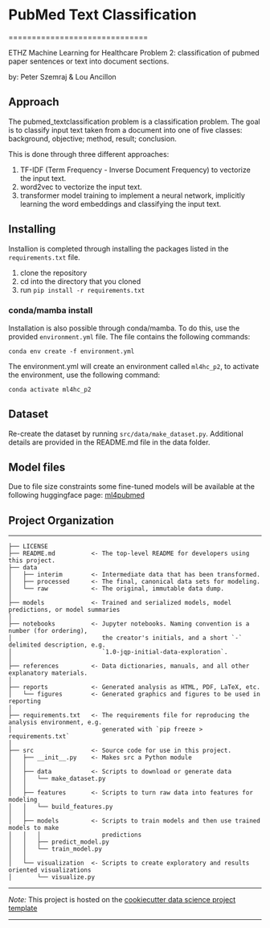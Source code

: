# PubMed Text Classification

==============================

ETHZ Machine Learning for Healthcare Problem 2: classification of pubmed paper sentences or text into document sections.

by: Peter Szemraj & Lou Ancillon

## Approach

The pubmed_textclassification problem is a classification problem. The goal is to classify input text taken from a document into one of five classes:  background, objective; method, result; conclusion.

This is done through three different approaches:

1. TF-IDF (Term Frequency - Inverse Document Frequency) to vectorize the input text.
2. word2vec to vectorize the input text.
3. transformer model training to implement a neural network, implicitly learning the word embeddings and classifying the input text.

## Installing

Installion is completed through installing the packages listed in the `requirements.txt` file.

1. clone the repository
2. cd into the directory that you cloned
3. run `pip install -r requirements.txt`

### conda/mamba install

Installation is also possible through conda/mamba. To do this, use the provided `environment.yml` file. The file contains the following commands:

```
conda env create -f environment.yml
```

The environment.yml will create an environment called `ml4hc_p2`, to activate the environment, use the following command:

```
conda activate ml4hc_p2
```

## Dataset

Re-create the dataset by running `src/data/make_dataset.py`. Additional details are provided in the README.md file in the data folder.


## Model files

Due to file size constraints some fine-tuned models will be available at the following huggingface page: [ml4pubmed](https://huggingface.co/ml4pubmed)

## Project Organization

------------

    ├── LICENSE
    ├── README.md          <- The top-level README for developers using this project.
    ├── data
    │   ├── interim        <- Intermediate data that has been transformed.
    │   ├── processed      <- The final, canonical data sets for modeling.
    │   └── raw            <- The original, immutable data dump.
    │
    ├── models             <- Trained and serialized models, model predictions, or model summaries
    │
    ├── notebooks          <- Jupyter notebooks. Naming convention is a number (for ordering),
    │                         the creator's initials, and a short `-` delimited description, e.g.
    │                         `1.0-jqp-initial-data-exploration`.
    │
    ├── references         <- Data dictionaries, manuals, and all other explanatory materials.
    │
    ├── reports            <- Generated analysis as HTML, PDF, LaTeX, etc.
    │   └── figures        <- Generated graphics and figures to be used in reporting
    │
    ├── requirements.txt   <- The requirements file for reproducing the analysis environment, e.g.
    │                         generated with `pip freeze > requirements.txt`
    │
    ├── src                <- Source code for use in this project.
    │   ├── __init__.py    <- Makes src a Python module
    │   │
    │   ├── data           <- Scripts to download or generate data
    │   │   └── make_dataset.py
    │   │
    │   ├── features       <- Scripts to turn raw data into features for modeling
    │   │   └── build_features.py
    │   │
    │   ├── models         <- Scripts to train models and then use trained models to make
    │   │   │                 predictions
    │   │   ├── predict_model.py
    │   │   └── train_model.py
    │   │
    │   └── visualization  <- Scripts to create exploratory and results oriented visualizations
    │       └── visualize.py

--------

_Note:_ This project is hosted on the [cookiecutter data science project template](ttps://drivendata.github.io/cookiecutter-data-science/)

--------
